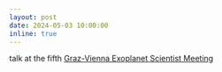 ```yaml
---
layout: post
date: 2024-05-03 10:00:00
inline: true
---
```


talk at the fifth <a href="https://www.oeaw.ac.at/iwf/events/gvesm/gvesm-iv">
Graz-Vienna Exoplanet Scientist Meeting</a> 
